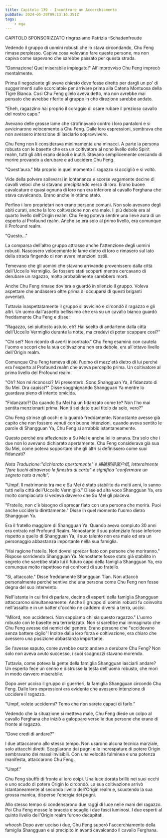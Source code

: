 ```yaml
---
title: Capitolo 139 - Incontrare un Accerchiamento
pubDate: 2024-05-28T09:13:16.351Z
tags:
    - mga
---
```



CAPITOLO SPONSORIZZATO ringraziamo Patrizia
-Schadenfreude


Vedendo il gruppo di uomini robusti che lo stava circondando, Chu Feng rimase perplesso. Capiva cosa volevano fare queste persone, ma non capiva come sapevano che sarebbe passato per questa strada.


"Dannazione! Quel miserabile impiegato!" All'improvviso Chu Feng imprecò mentalmente.


Prima il negoziante gli aveva chiesto dove fosse diretto per dargli un po' di suggerimenti sulle scorciatoie per arrivare prima alla Catena Montuosa della Tigre Bianca. Così Chu Feng glielo aveva detto, ma non avrebbe mai pensato che avrebbe riferito al gruppo in che direzione sarebbe andato.


"Eheh, ragazzino hai proprio il coraggio di osare rubare il prezioso cavallo del nostro capo."


Avevano delle grosse lame che strofinavano contro i loro pantaloni e si avvicinarono velocemente a Chu Feng. Dalle loro espressioni, sembrava che non avessero intenzione di lasciarlo sopravvivere.


Chu Feng non li considerava minimamente una minacci. A parte la persona robusta con le basette che era un coltivatore al nono livello dello Spirit realm, tutti gli altri erano deboli e inutili. Stavano semplicemente cercando di morire provando a derubare e ad uccidere Chu Feng.


"Quest'aura." Ma proprio in quel momento il ragazzo si accigliò e si voltò.


Vide della polvere sollevarsi in lontananza e scorse vagamente decine di cavalli veloci che si stavano precipitando verso di loro. Erano buone cavalcature e quasi ognuna di loro non era inferiore al cavallo Ferghana che stava cavalcando. Erano anche in ottimo stato.


Perfino i loro proprietari non erano persone comuni. Non solo avevano degli abiti curati, anche la loro coltivazione non era male. Il più debole era al quarto livello dell'Origin realm. Chu Feng poteva sentire una lieve aura di un esperto al Profound realm. Anche se era solo al primo livello, era comunque il Profound realm.


"Questo..."


La comparsa dell'altro gruppo attrasse anche l'attenzione degli uomini robusti. Nascosero velocemente le lame dietro di loro e rimasero sul lato della strada fingendo di non avere intenzioni ostili.


Temevano che gli uomini che stavano arrivando provenissero dalla città dell'Uccello Vermiglio. Se fossero stati scoperti mentre cercavano di derubare un ragazzo, molto probabilmente sarebbero morti.


Anche Chu Feng rimase dov'era e guardò in silenzio il gruppo. Voleva aspettare che andassero oltre prima di occuparsi di questi briganti avventati.


Tuttavia inaspettatamente il gruppo si avvicinò e circondò il ragazzo e gli altri. Un uomo dall'aspetto bellissimo che era su un cavallo bianco guardò freddamente Chu Feng e disse:


"Ragazzo, sei piuttosto astuto, eh? Hai scelto di andartene dalla città dell'Uccello Vermiglio durante la notte, ma credevi di poter scappare così?"


"Chi sei? Non ricordo di averti incontrato." Chu Feng esaminò con cautela l'uomo e scoprì che la sua coltivazione non era debole, era all'ottavo livello dell'Origin realm.


Comunque Chu Feng temeva di più l'uomo di mezz'età dietro di lui perché era l'esperto al Profound realm che aveva percepito prima. Un coltivatore al primo livello del Profound realm.


"Oh? Non mi riconosci? Mi presenterò. Sono Shangguan Ya, il fidanzato di Su Mei. Ora capisci?" Disse sogghignando Shangguan Ya mentre lo guardava pieno di intento omicida.


"Fidanzato?! Da quando Su Mei ha un fidanzato come te? Non l'ho mai sentita menzionarti prima. Non ti sei dato quel titolo da solo, vero?"


Chu Feng strinse gli occhi e lo guardò freddamente. Nonostante avesse già capito che non fossero venuti con buone intenzioni, quando aveva sentito le parole di Shangguan Ya, Chu Feng si arrabbiò istantaneamente.


Questo perché era affezionato a Su Mei e anche lei lo amava. Era solo che i due non lo avevano dichiarato apertamente. Chu Feng considerava già sua Su Mei, come poteva sopportare che gli altri si definissero come suoi fidanzati?


<em>Nota Traduzione:"dichiarato apertamente" è 捅破那层窗户纸, letteralmente "fare buchi attraverso le finestra di carta" e significa "confermare un segreto noto a molti".</em>


"Umpf. Il matrimonio tra me e Su Mei è stato stabilito da molti anni, lo sanno tutti nella città dell'Uccello Vermiglio." Disse ad alta voce Shangguan Ya, era molto compiaciuto si vedeva davvero che Su Mei gli piaceva.


"Fratello, non c'è bisogno di sprecar fiato con una persona che morirà. Puoi anche ucciderlo direttamente." Disse in quel momento l'uomo dietro Shangguan Ya.


Era il fratello maggiore di Shangguan Ya. Quando aveva compiuto 30 anni era entrato nel Profound Realm. Nonostante il suo potenziale fosse inferiore rispetto a quello di Shangguan Ya, il suo talento non era male ed era un personaggio abbastanza importante nella sua famiglia.


"Hai ragione fratello. Non dovrei sprecar fiato con persone che moriranno." Rispose sorridendo Shangguan Ya. Nonostante fosse stato già stabilito in segreto che sarebbe stato lui il futuro capo della famiglia Shangguan Ya, era comunque molto rispettoso nei confronti di suo fratello.


"Sì, attaccate." Disse freddamente Shangguan Tian. Non attaccò personalmente perché sentiva che una persona come Chu Feng non fosse degna del suo intervento.


Nell'istante in cui finì di parlare, decine di esperti della famiglia Shangguan attaccarono simultaneamente. Anche il gruppo di uomini robusti fu coinvolto nell'assalto e in un batter d'occhio ne caddero diversi a terra, uccisi.


"Milord, non uccideteci. Non sappiamo chi sia questo ragazzo." L'uomo robusto con le basette era terrorizzato. Non si sarebbe mai immaginato che Chu Feng avesse dei nemici del genere. Erano persone che "uccidevano senza battere ciglio"! Inoltre dalla loro forza e coltivazione, era chiaro che avessero una posizione abbastanza importante.


Se l'avesse saputo, come avrebbe osato andare a derubare Chu Feng? Non solo non aveva avuto successo, i suoi scagnozzi stavano morendo.


Tuttavia, come poteva la gente della famiglia Shangguan lasciarli andare? Un esperto fece un cenno e distrusse la testa dell'uomo robusto, che morì in modo davvero miserabile.


Dopo aver ucciso il gruppo di guerrieri, la famiglia Shangguan circondò Chu Feng. Dalle loro espressioni era evidente che avessero intenzione di uccidere il ragazzo.


"Umpf, volete uccidermi? Temo che non sarete capaci di farlo."


Vedendo che la situazione si metteva male, Chu Feng diede un colpo al cavallo Ferghana che iniziò a galoppare verso le due persone che erano di fronte al ragazzo.


"Dove credi di andare?"


I due attaccarono allo stesso tempo. Non usarono alcuna tecnica marziale, solo attacchi diretti. Scagliarono dei pugni e le increspature di potere Origin sembravano dei massi invisibili.
Con una velocità fulminea e una potenza manifesta, attaccarono Chu Feng.


"Umpf."


Chu Feng sbuffò di fronte ai loro colpi. Una luce dorata brillò nei suoi occhi e uno scudo di potere Origin lo circondò. La sua coltivazione arrivò istantaneamente al secondo livello dell'Origin realm e, scuotendo la sua grossa manica, disperse l'energia dei pugni.


Allo stesso tempo si condensarono due raggi di luce nelle mani del ragazzo. Poi Chu Feng mosse le braccia e scagliò i due fasci luminosi. I due esperti al quinto livello dell'Origin realm furono decapitati.


*whoosh* Dopo aver ucciso i due, Chu Feng superò l'accerchiamento della famiglia Shangguan e si precipitò in avanti cavalcando il cavallo Ferghana.





